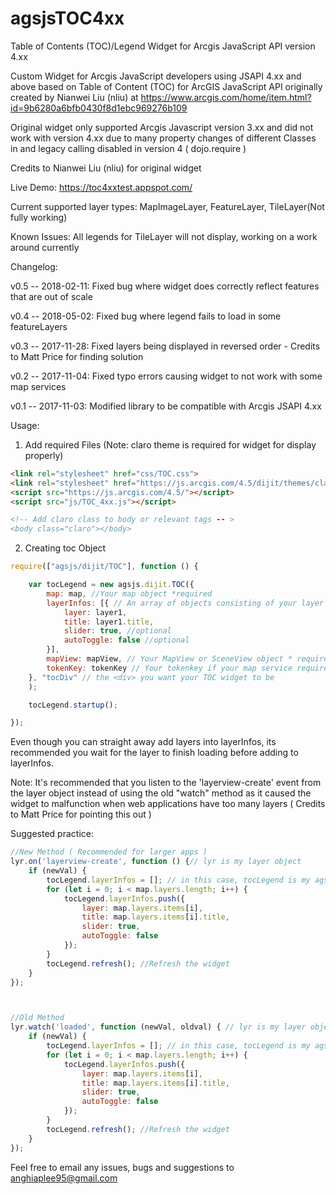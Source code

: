 # agsjsTOC4xx
Table of Contents (TOC)/Legend Widget for Arcgis JavaScript API version 4.xx

Custom Widget for Arcgis JavaScript developers using JSAPI 4.xx and above based on Table of Content (TOC) for ArcGIS JavaScript API originally created by Nianwei Liu (nliu) at https://www.arcgis.com/home/item.html?id=9b6280a6bfb0430f8d1ebc969276b109

Original widget only supported Arcgis Javascript version 3.xx and did not work with version 4.xx due to many property changes of different Classes in and legacy calling disabled in version 4 ( dojo.require )

Credits to Nianwei Liu (nliu) for original widget

Live Demo: https://toc4xxtest.appspot.com/

Current supported layer types: MapImageLayer, FeatureLayer, TileLayer(Not fully working)

Known Issues: All legends for TileLayer will not display, working on a work around currently

Changelog: 

v0.5 -- 2018-02-11: Fixed bug where widget does correctly reflect features that are out of scale

v0.4 -- 2018-05-02: Fixed bug where legend fails to load in some featureLayers

v0.3 -- 2017-11-28: Fixed layers being displayed in reversed order - Credits to Matt Price for finding solution

v0.2 -- 2017-11-04: Fixed typo errors causing widget to not work with some map services

v0.1 -- 2017-11-03: Modified library to be compatible with Arcgis JSAPI 4.xx 

Usage:


1. Add required Files (Note: claro theme is required for widget for display properly)
```html
<link rel="stylesheet" href="css/TOC.css">
<link rel="stylesheet" href="https://js.arcgis.com/4.5/dijit/themes/claro/claro.css">
<script src="https://js.arcgis.com/4.5/"></script>
<script src="js/TOC_4xx.js"></script>

<!-- Add claro class to body or relevant tags -- >
<body class="claro"></body>
```

2. Creating toc Object
```javascript
require(["agsjs/dijit/TOC"], function () {

    var tocLegend = new agsjs.dijit.TOC({
        map: map, //Your map object *required
        layerInfos: [{ // An array of objects consisting of your layer object, layer title
            layer: layer1,
            title: layer1.title,
            slider: true, //optional
            autoToggle: false //optional
        }], 
        mapView: mapView, // Your MapView or SceneView object * required
        tokenKey: tokenKey // Your tokenkey if your map service requires a token, comment if not needed
    }, "tocDiv" // the <div> you want your TOC widget to be
    );

    tocLegend.startup();

});
```
Even though you can straight away add layers into layerInfos, its recommended you wait for the layer to finish loading before adding to layerInfos.

Note: It's recommended that you listen to the 'layerview-create' event from the layer object instead of using the old "watch" method as it caused the widget to malfunction when web applications have too many layers ( Credits to Matt Price for pointing this out )

Suggested practice:

```javascript
//New Method ( Recommended for larger apps )
lyr.on('layerview-create', function () {// lyr is my layer object
    if (newVal) { 
        tocLegend.layerInfos = []; // in this case, tocLegend is my agsjs.dijit.TOC object
        for (let i = 0; i < map.layers.length; i++) {
            tocLegend.layerInfos.push({
                layer: map.layers.items[i],
                title: map.layers.items[i].title,
                slider: true,
                autoToggle: false
            });
        }
        tocLegend.refresh(); //Refresh the widget
    }
});



//Old Method
lyr.watch('loaded', function (newVal, oldval) { // lyr is my layer object
    if (newVal) { 
        tocLegend.layerInfos = []; // in this case, tocLegend is my agsjs.dijit.TOC object
        for (let i = 0; i < map.layers.length; i++) {
            tocLegend.layerInfos.push({
                layer: map.layers.items[i],
                title: map.layers.items[i].title,
                slider: true,
                autoToggle: false
            });
        }
        tocLegend.refresh(); //Refresh the widget
    }
});

```
Feel free to email any issues, bugs and suggestions to anghiaplee95@gmail.com
